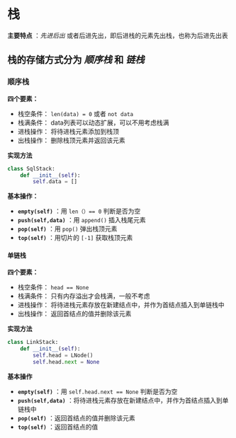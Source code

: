 # 栈
**主要特点** ：*先进后出* 或者后进先出，即后进栈的元素先出栈，也称为后进先出表

## 栈的存储方式分为 *顺序栈* 和 *链栈* 

### 顺序栈

**四个要素：**
- 栈空条件： `len(data) = 0` 或者 `not data` 
- 栈满条件： data列表可以动态扩展，可以不用考虑栈满
- 进栈操作： 将待进栈元素添加到栈顶
- 出栈操作： 删除栈顶元素并返回该元素

**实现方法**
```python
class SqlStack:
    def __init__(self):
        self.data = []
```

**基本操作：**
- **`empty(self)`** ：用 `len（）== 0` 判断是否为空
- **`push(self,data)`** ：用 `append()` 插入栈尾元素
- **`pop(self)`** ：用 `pop()` 弹出栈顶元素
- **`top(self)`** ：用切片的 `[-1]` 获取栈顶元素

#### 单链栈
**四个要素：**
- 栈空条件： `head == None`
- 栈满条件： 只有内存溢出才会栈满，一般不考虑
- 进栈操作： 将待进栈元素存放在新建结点中，并作为首结点插入到单链栈中
- 出栈操作： 返回首结点的值并删除该元素

**实现方法**
```python
class LinkStack:
    def __init__(self):
        self.head = LNode()
        self.head.next = None
```

**基本操作**
- **`empty(self)`** ：用 `self.head.next == None` 判断是否为空
- **`push(self,data)`** ：将待进栈元素存放在新建结点中，并作为首结点插入到单链栈中
- **`pop(self)`** ：返回首结点的值并删除该元素
- **`top(self)`** ：返回首结点的值
